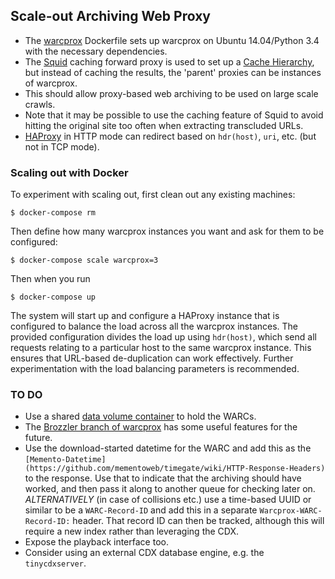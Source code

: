Scale-out Archiving Web Proxy
-----------------------------

- The [warcprox](https://github.com/internetarchive/warcprox) Dockerfile sets up warcprox on Ubuntu 14.04/Python 3.4 with the necessary dependencies.
- The [Squid](http://www.squid-cache.org/) caching forward proxy is used to set up a [Cache Hierarchy](http://wiki.squid-cache.org/Features/CacheHierarchy), but instead of caching the results, the 'parent' proxies can be instances of warcprox.
- This should allow proxy-based web archiving to be used on large scale crawls.
- Note that it may be possible to use the caching feature of Squid to avoid hitting the original site too often when extracting transcluded URLs.
- [HAProxy](https://github.com/tutumcloud/haproxy) in HTTP mode can redirect based on ```hdr(host)```, ```uri```, etc. (but not in TCP mode).

### Scaling out with Docker ###

To experiment with scaling out, first clean out any existing machines:

    $ docker-compose rm

Then define how many warcprox instances you want and ask for them to be configured:

    $ docker-compose scale warcprox=3

Then when you run 

    $ docker-compose up

The system will start up and configure a HAProxy instance that is configured to balance the load across all the warcprox instances. The provided configuration divides the load up using ```hdr(host)```, which send all requests relating to a particular host to the same warcprox instance. This ensures that URL-based de-duplication can work effectively. Further experimentation with the load balancing parameters is recommended.


### TO DO ###

- Use a shared [data volume container](https://docs.docker.com/userguide/dockervolumes/#creating-and-mounting-a-data-volume-container) to hold the WARCs.
- The [Brozzler branch of warcprox](https://github.com/nlevitt/warcprox/tree/brozzler) has some useful features for the future.
- Use the download-started datetime for the WARC and add this as the ```[Memento-Datetime](https://github.com/mementoweb/timegate/wiki/HTTP-Response-Headers)``` to the response. Use that to indicate that the archiving should have worked, and then pass it along to another queue for checking later on. *ALTERNATIVELY* (in case of collisions etc.) use a time-based UUID or similar to be a ```WARC-Record-ID``` and add this in a separate ```Warcprox-WARC-Record-ID:``` header. That record ID can then be tracked, although this will require a new index rather than leveraging the CDX.
- Expose the playback interface too.
- Consider using an external CDX database engine, e.g. the ```tinycdxserver```.
